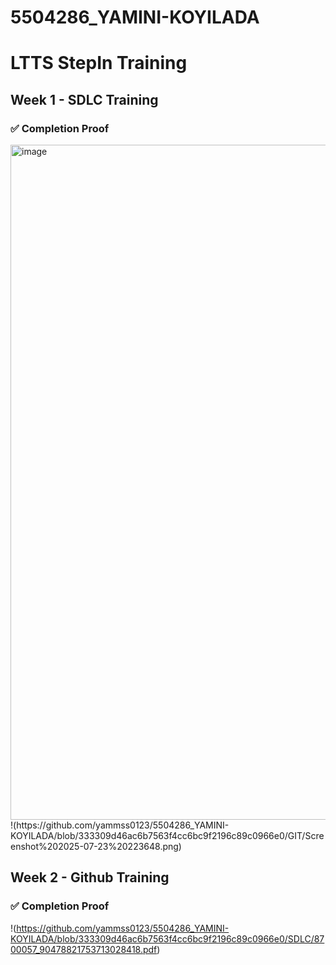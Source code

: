# 5504286_YAMINI-KOYILADA
# LTTS StepIn Training 

## Week 1 - SDLC Training

### ✅ Completion Proof
<img width="1920" height="1080" alt="image" src="https://github.com/user-attachments/assets/cc6ccf93-9410-4cbd-938f-2a2d7e20d057" />
!(https://github.com/yammss0123/5504286_YAMINI-KOYILADA/blob/333309d46ac6b7563f4cc6bc9f2196c89c0966e0/GIT/Screenshot%202025-07-23%20223648.png)

## Week 2 - Github Training

### ✅ Completion Proof
!(https://github.com/yammss0123/5504286_YAMINI-KOYILADA/blob/333309d46ac6b7563f4cc6bc9f2196c89c0966e0/SDLC/8700057_90478821753713028418.pdf)
